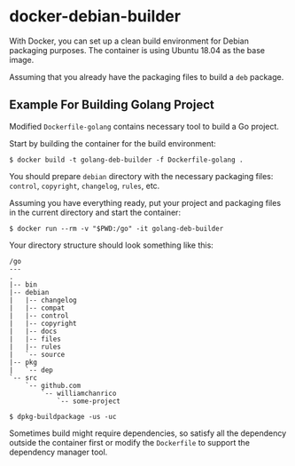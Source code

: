 # docker-debian-builder

With Docker, you can set up a clean build environment for Debian
packaging purposes. The container is using Ubuntu 18.04 as the base image.

Assuming that you already have the packaging files to build a `deb` package.

## Example For Building Golang Project

Modified `Dockerfile-golang` contains necessary tool to build a Go project.

Start by building the container for the build environment:

`$ docker build -t golang-deb-builder -f Dockerfile-golang .`

You should prepare `debian` directory with the necessary
packaging files: `control`, `copyright`, `changelog`, `rules`, etc.

Assuming you have everything ready, put your project and packaging files in
the current directory and start the container:

`$ docker run --rm -v "$PWD:/go" -it golang-deb-builder`

Your directory structure should look something like this:
```
/go
---
.
|-- bin
|-- debian
|   |-- changelog
|   |-- compat
|   |-- control
|   |-- copyright
|   |-- docs
|   |-- files
|   |-- rules
|   `-- source
|-- pkg
|   `-- dep
`-- src
    `-- github.com
        `-- williamchanrico
            `-- some-project
```

`$ dpkg-buildpackage -us -uc`

Sometimes build might require dependencies, so satisfy all the dependency outside
the container first or modify the `Dockerfile` to support the dependency manager tool.
